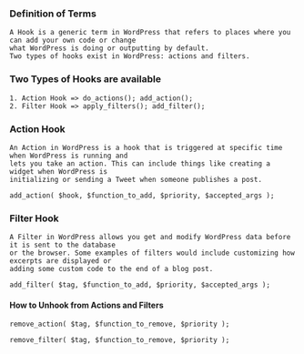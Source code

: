 ### Definition of Terms
```
A Hook is a generic term in WordPress that refers to places where you can add your own code or change 
what WordPress is doing or outputting by default. 
Two types of hooks exist in WordPress: actions and filters.
```

### Two Types of Hooks are available
```
1. Action Hook => do_actions(); add_action();
2. Filter Hook => apply_filters(); add_filter();
```

### Action Hook
```
An Action in WordPress is a hook that is triggered at specific time when WordPress is running and 
lets you take an action. This can include things like creating a widget when WordPress is 
initializing or sending a Tweet when someone publishes a post.
```
```
add_action( $hook, $function_to_add, $priority, $accepted_args );
```

### Filter Hook
```
A Filter in WordPress allows you get and modify WordPress data before it is sent to the database 
or the browser. Some examples of filters would include customizing how excerpts are displayed or 
adding some custom code to the end of a blog post.
```
```
add_filter( $tag, $function_to_add, $priority, $accepted_args );
```

#### How to Unhook from Actions and Filters
```
remove_action( $tag, $function_to_remove, $priority );
```
```
remove_filter( $tag, $function_to_remove, $priority );
```

